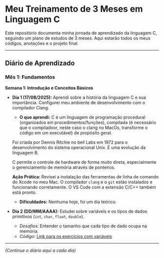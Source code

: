 # Meu Treinamento de 3 Meses em Linguagem C

Este repositório documenta minha jornada de aprendizado da linguagem C, seguindo um plano de estudos de 3 meses. Aqui estarão todos os meus códigos, anotações e o projeto final.

---

## Diário de Aprendizado

### Mês 1: Fundamentos

**Semana 1: Introdução e Conceitos Básicos**

* **Dia 1 (17/08/2025):** Aprendi sobre a história da linguagem C e sua importância. Configurei meu ambiente de desenvolvimento com o compilador Clang.
    * **O que aprendi:** C é um linguagem de programação procedural (organizados em procedimentos/funções), compilada (é necessário que o compiladoor, neste caso o clang no MacOs, transforme o código em um executável) de propósito geral.
    
    Foi criada por Dennis Ritchie no bell Labs em 1972 para o desenvolvimento do sistema operacional Unix. É uma evolução da linguagem B.

    C permite o controle de hardware de forma muito direta, especialmente o gerenciamento de memória através de ponteiros.

    **Ação Prática:** Revisei a instalação das ferramentas de linha de comando do Xcode no meu Mac. O compilador `clang` e o `git` estão instalados e funcionando corretamente. O VS Code com a extensão C/C++ também está pronto.

    * **Dificuldades:** Nenhuma hoje, foi um dia teórico.

* **Dia 2 (DD/MM/AAAA):** Estudei sobre variáveis e os tipos de dados primitivos (`int`, `char`, `float`, `double`).
    * *Desafios:* Entender o tamanho que cada tipo de dado ocupa na memória.
    * *Código:* [Link para os exercícios com variáveis](Mês1_Fundamentos/Semana1_Introducao_Basicos/exercicios_variaveis.c)

---

*(Continue o diário aqui a cada dia)*
